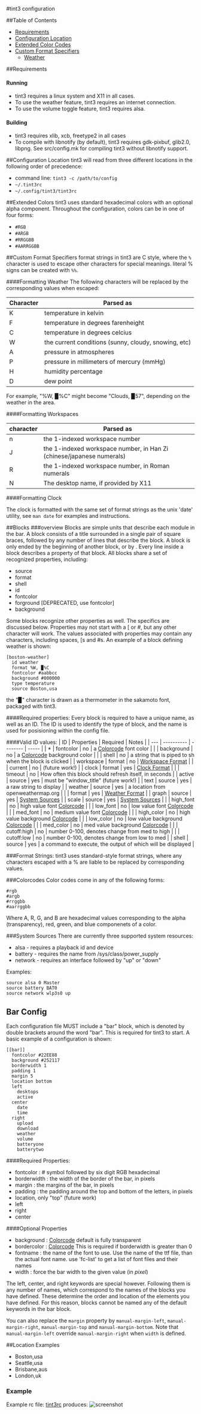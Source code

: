 #tint3 configuration

##Table of Contents
 * [Requirements](#requirements)
 * [Configuration Location](#configuration-location)
 * [Extended Color Codes](#extended-color-codes)
 * [Custom Format Specifiers](#custom-format-specifiers)
   * [Weather](#formatting-weather)


##Requirements
#### Running
 - tint3 requires a linux system and X11 in all cases.
 - To use the weather feature, tint3 requires an internet connection.
 - To use the volume toggle feature, tint3 requires alsa.
#### Building
 - tint3 requires xlib, xcb, freetype2 in all cases
 - To compile with libnotify (by default), tint3 requires gdk-pixbuf, glib2.0, libpng. 
   See src/config.mk for compiling tint3 without libnotify support.


##Configuration Location
tint3 will read from three different locations in the following order of precedence:

 - command line: `tint3 -c /path/to/config`
 - `~/.tint3rc`
 - `~/.config/tint3/tint3rc`


##Extended Colors
tint3 uses standard hexadecimal colors with an optional alpha component.
Throughout the configuration, colors can be in one of four forms:

 - `#RGB`
 - `#ARGB`
 - `#RRGGBB`
 - `#AARRGGBB`


##Custom Format Specifiers
format strings in tint3 are C style, where the `%` character is used to
escape other characters for special meanings. literal % signs can be created with `%%`.

####Formatting Weather
The following characters will be replaced by the corresponding values when
escaped:

| Character | Parsed as |
| ---------- | ----------- |
| K | temperature in kelvin |
| F | temperature in degrees farenheight |
| C | temperature in degrees celcius |
| W | the current conditions (sunny, cloudy, snowing, etc) |
| A | pressure in atmospheres |
| P | pressure in millimeters of mercury (mmHg) |
| H | humidity percentage |
| D | dew point |

For example, "%W, ▉%C" might become "Clouds, ▉57", depending on the weather
in the area.

####Formatting Workspaces

| character | Parsed as |
| ---------- | ---------- |
| n | the 1-indexed workspace number | 
| J | the 1-indexed workspace number, in Han Zi (chinese/japanese numerals) |
| R | the 1-indexed workspace number, in Roman numerals |
| N | The desktop name, if provided by X11 |

####Formatting Clock

The clock is formatted with the same set of format strings as the unix 
'date' utility, see `man date` for examples and instructions. 



##Blocks
###overview
Blocks are simple units that describe each module in the bar. A block consists
of a title surrounded in a single pair of square braces, followed by any number
of lines that describe the block. A block is only ended by the beginning of
another block, or by <EOF>. Every line inside a block describes a property of
that block. All blocks share a set of recognized properties, including:

- source
- format
- shell
- id
- fontcolor
- forground [DEPRECATED, use fontcolor]
- background

Some blocks recognize other properties as well. The specifics are discussed
below. Properties may not start with a [ or #, but any other character will
work. The values associated with properties may contain any characters,
including spaces, [s and #s. An example of a block defining weather is shown:
````
[boston-weather]
  id weather
  format %W, ▉%C 
  fontcolor #aabbcc
  background #000000
  type temperature
  source Boston,usa
````
the "▉" character is drawn as a thermometer in the sakamoto font, packaged with
tint3.

####Required properties:
Every block is required to have a unique name, as well as an ID. The ID is used
to identify the type of block, and the name is used for posisioning within the
config file.

####Valid ID values:
| ID | Properties | Required | Notes |
| --- | ---------- | -------- | ----- |
| * | fontcolor | no | a [Colorcode](#Colorcodes) font color |
| | background | no | a [Colorcode](#Colorcodes) background color |
| | shell | no | a string that is piped to sh when the block is clicked |
| workspace | format | no | [Workspace Format](#Formatting-Workspaces) |
| | current | no | (future work!) |
| clock | format | yes | [Clock Format](#Formatting-Clock) |
| | timeout | no | How often this block should refresh itself, in seconds |
| active | source | yes | must be "window_title" (future work!) |
| text | source | yes | a raw string to display |
| weather | source | yes | a location from openweathermap.org |
| | format | yes | [Weather Format](#Formatting-Weather) |
| graph | source | yes | [System Sources](#System-Sources) |
| scale | source | yes | [System Sources](#System-Sources) |
| | high_font | no | high value font [Colorcode](#Colorcodes) |
| | low_font | no | low value font [Colorcode](#Colorcodes) |
| | med_font | no | medium value font [Colorcode](#Colorcodes) |
| | high_color | no | high value background [Colorcode](#Colorcodes) |
| | low_color | no | low value background [Colorcode](#Colorcodes) |
| | med_color | no | med value background [Colorcode](#Colorcodes) |
| | cutoff:high | no | number 0-100, denotes change from med to high |
| | cutoff:low | no | number 0-100, denotes change from low to med |
| shell | source | yes | a command to execute, the output of which will be displayed |

###Format Strings:
tint3 uses standard-style format strings, where any characters escaped with a
% are liable to be replaced by corresponding values. 


###Colorcodes
Color codes come in any of the following forms:
````
#rgb
#argb
#rrggbb
#aarrggbb
````
Where A, R, G, and B are hexadecimal values corresponding to the 
alpha (transparency), red, green, and blue componenets of a color.

###System Sources
There are currently three supported system resources:
 * alsa - requires a playback id and device
 * battery - requires the name from /sys/class/power_supply
 * network - requires an interface followed by "up" or "down"

Examples:
````
source alsa 0 Master
source battery BAT0
source network wlp3s0 up
````


## Bar Config
Each configuration file MUST include a "bar" block, which is denoted by 
double brackets around the word "bar". This is required for tint3 to start. 
A basic example of a configuration is shown:
````
[[bar]]
  fontcolor #22EE88
  background #252117
  borderwidth 1
  padding 1
  margin 5
  location bottom
  left
    desktops
    active
  center
    date
    time
  right
    upload
    download
    weather
    volume
    batteryone
    batterytwo
````
####Required Properties: 
 * fontcolor : # symbol followed by six digit RGB hexadecimal
 * borderwidth : the width of the border of the bar, in pixels
 * margin : the margins of the bar, in pixels
 * padding : the padding around the top and bottom of the letters, in pixels
 * location, only "top" (future work)
 * left
 * right
 * center

####Optional Properties
* background : [Colorcode](#Colorcodes) default is fully transparent
* bordercolor : [Colorcode](#Colorcodes) This is required if borderwidth is greater than 0
* fontname : the name of the font to use. Use the name of the ttf file,
than the actual font name. use 'fc-list' to get a list of font files and their names
* width : force the bar width to the given value (in *pixel*)

The left, center, and right keywords are special however. Following them is 
any number of names, which correspond to the names of the blocks you have
defined. These determine the order and location of the elements you have
defined. For this reason, blocks cannot be named any of the default keywords
in the bar block. 

You can also replace the `margin` property by `manual-margin-left`, `manual-margin-right`, `manual-margin-top` and `manual-margin-bottom`. Note that `manual-margin-left` override `manual-margin-right` when `width` is defined. 

##Location Examples
 * Boston,usa
 * Seattle,usa
 * Brisbane,aus
 * London,uk

### Example
Example rc file:
[tint3rc](https://github.com/tmathmeyer/tint3/blob/master/tint3rc)
produces:
![screenshot](https://github.com/tmathmeyer/tint3/blob/master/screenshot.png)
